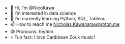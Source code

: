 - 👋 Hi, I’m @NicoKawa
- 👀 I’m interested in data science
- 🌱 I’m currently learning Python, SQL, Tableau
- 📫 How to reach me Nicholas.Kawahara@proton.me
- 😄 Pronouns: he/him
- ⚡ Fun fact: I love Caribbean Zouk music!

<!---
NicoKawa/NicoKawa is a ✨ special ✨ repository because its `README.md` (this file) appears on your GitHub profile.
You can click the Preview link to take a look at your changes.
--->
